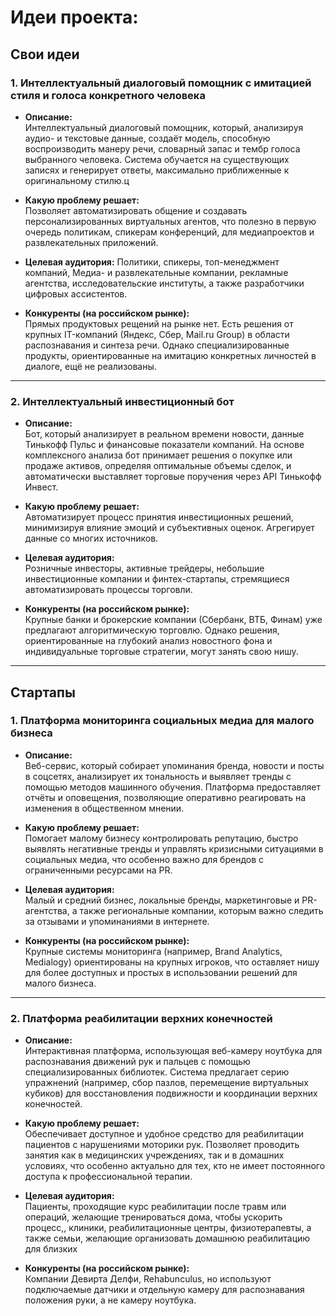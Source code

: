 # Идеи проекта:

## Свои идеи

### 1. Интеллектуальный диалоговый помощник с имитацией стиля и голоса конкретного человека

- **Описание:**  
  Интеллектуальный диалоговый помощник, который, анализируя аудио- и текстовые данные, создаёт модель, способную воспроизводить манеру речи, словарный запас и тембр голоса выбранного человека. Система обучается на существующих записях и генерирует ответы, максимально приближенные к оригинальному стилю.ц

- **Какую проблему решает:**  
  Позволяет автоматизировать общение и создавать персонализированных виртуальных агентов, что полезно в первую очередь политикам, спикерам конференций, для медиапроектов и развлекательных приложений.

- **Целевая аудитория:**
  Политики, спикеры, топ-менеджмент компаний, Медиа- и развлекательные компании, рекламные агентства, исследовательские институты, а также разработчики цифровых ассистентов.

- **Конкуренты (на российском рынке):**  
  Прямых продуктовых рещений на рынке нет. Есть решения от крупных IT-компаний (Яндекс, Сбер, Mail.ru Group) в области распознавания и синтеза речи. Однако специализированные продукты, ориентированные на имитацию конкретных личностей в диалоге, ещё не реализованы.

---

### 2. Интеллектуальный инвестиционный бот

- **Описание:**  
  Бот, который анализирует в реальном времени новости, данные Тинькофф Пульс и финансовые показатели компаний. На основе комплексного анализа бот принимает решения о покупке или продаже активов, определяя оптимальные объемы сделок, и автоматически выставляет торговые поручения через API Тинькофф Инвест.

- **Какую проблему решает:**  
  Автоматизирует процесс принятия инвестиционных решений, минимизируя влияние эмоций и субъективных оценок. Агрегирует данные со многих источников.

- **Целевая аудитория:**  
  Розничные инвесторы, активные трейдеры, небольшие инвестиционные компании и финтех-стартапы, стремящиеся автоматизировать процессы торговли.

- **Конкуренты (на российском рынке):**  
  Крупные банки и брокерские компании (Сбербанк, ВТБ, Финам) уже предлагают алгоритмическую торговлю. Однако решения, ориентированные на глубокий анализ новостного фона и индивидуальные торговые стратегии, могут занять свою нишу.

---

## Стартапы

### 1. Платформа мониторинга социальных медиа для малого бизнеса

- **Описание:**  
  Веб-сервис, который собирает упоминания бренда, новости и посты в соцсетях, анализирует их тональность и выявляет тренды с помощью методов машинного обучения. Платформа предоставляет отчёты и оповещения, позволяющие оперативно реагировать на изменения в общественном мнении.

- **Какую проблему решает:**  
  Помогает малому бизнесу контролировать репутацию, быстро выявлять негативные тренды и управлять кризисными ситуациями в социальных медиа, что особенно важно для брендов с ограниченными ресурсами на PR.

- **Целевая аудитория:**  
  Малый и средний бизнес, локальные бренды, маркетинговые и PR-агентства, а также региональные компании, которым важно следить за отзывами и упоминаниями в интернете.

- **Конкуренты (на российском рынке):**  
  Крупные системы мониторинга (например, Brand Analytics, Medialogy) ориентированы на крупных игроков, что оставляет нишу для более доступных и простых в использовании решений для малого бизнеса.

---

### 2. Платформа реабилитации верхних конечностей

- **Описание:**  
  Интерактивная платформа, использующая веб-камеру ноутбука для распознавания движений рук и пальцев с помощью специализированных библиотек. Система предлагает серию упражнений (например, сбор пазлов, перемещение виртуальных кубиков) для восстановления подвижности и координации верхних конечностей.

- **Какую проблему решает:**  
  Обеспечивает доступное и удобное средство для реабилитации пациентов с нарушениями моторики рук. Позволяет проводить занятия как в медицинских учреждениях, так и в домашних условиях, что особенно актуально для тех, кто не имеет постоянного доступа к профессиональной терапии.

- **Целевая аудитория:**  
  Пациенты, проходящие курс реабилитации после травм или операций, желающие тренироваться дома, чтобы ускорить процесс,, клиники, реабилитационные центры, физиотерапевты, а также семьи, желающие организовать домашнюю реабилитацию для близких

- **Конкуренты (на российском рынке):**  
  Компании Девирта Делфи, Rehabunculus, но используют подключаемые датчики и отдельную камеру для распознавания положения руки, а не камеру ноутбука.

